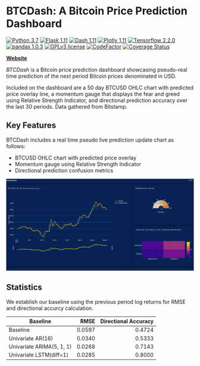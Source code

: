 # BTCDash: A Bitcoin Price Prediction Dashboard
[![Python 3.7](https://img.shields.io/badge/python-3.7.4-blue.svg)](https://www.python.org/downloads/release/python-374/)
[![Flask 1.11](https://img.shields.io/badge/flask-1.1.1-blue.svg)](https://flask.palletsprojects.com/en/1.1.x/)
[![Dash 1.11](https://img.shields.io/badge/dash-1.11.0-blue.svg)](https://github.com/plotly/dash/)
[![Plotly 1.11](https://img.shields.io/badge/plotly-4.6.0-blue.svg)](https://github.com/plotly/plotly.py)
[![Tensorflow 2.2.0](https://img.shields.io/badge/tensorflow-2.2.0-blue.svg)](https://github.com/tensorflow/tensorflow)
[![pandas 1.0.3](https://img.shields.io/badge/pandas-1.0.3-blue.svg)](https://github.com/pandas-dev/pandas)
[![GPLv3 license](https://img.shields.io/badge/License-GPLv3-blue.svg)](http://perso.crans.org/besson/LICENSE.html)
[![CodeFactor](https://www.codefactor.io/repository/github/leehanchung/btc_dash/badge)](https://www.codefactor.io/repository/github/leehanchung/btc_dash)
[![Coverage Status](https://coveralls.io/repos/github/leehanchung/btc_dash/badge.svg?branch=master)](https://coveralls.io/github/leehanchung/btc_dash?branch=master)

[**Website**](https://dry-shore-97069.herokuapp.com/)

*BTCDash* is a Bitcoin price prediction dashboard showcasing pseudo-real time prediction of the next period Bitcoin prices denominated in USD. 

Included on the dashboard are a 50 day BTCUSD OHLC chart with predicted price overlay line, a momentum gauge that displays the fear and greed using Relative Strength Indicator, and directional prediction accuracy over the last 30 periods. Data gathered from Bitstamp.


## Key Features

BTCDash includes a real time pseudo live prediction update chart as follows:

- BTCUSD OHLC chart with predicted price overlay
- Momentum gauge using Relative Strength Indicator
- Directional prediction confusion metrics

![alt text](frontend/btc_dash/assets/btcdash1.gif)

## Statistics

We establish our baseline using the previous period log returns for RMSE and directional accurcy calculation. 

| Baseline | RMSE | Directional Accuracy |
| ------------- |-------------:| -----:|
| Baseline      | 0.0597 | 0.4724 |
| Univariate AR(16)      | 0.0340 | 0.5333 |
| Univariate ARIMA(5, 1, 1)      | 0.0268 |   0.7143 |
| Univariate LSTM(diff=1)      | 0.0285 |   0.8000 |
